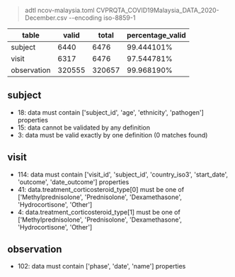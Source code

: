 >adtl ncov-malaysia.toml CVPRQTA_COVID19Malaysia_DATA_2020-December.csv --encoding iso-8859-1

|table          |valid  |total  |percentage_valid|
|---------------|-------|-------|----------------|
|subject        |6440   |6476   |99.444101% |
|visit          |6317   |6476   |97.544781% |
|observation    |320555 |320657 |99.968190% |

## subject

* 18: data must contain ['subject_id', 'age', 'ethnicity', 'pathogen'] properties
* 15: data cannot be validated by any definition
* 3: data must be valid exactly by one definition (0 matches found)

## visit

* 114: data must contain ['visit_id', 'subject_id', 'country_iso3', 'start_date', 'outcome', 'date_outcome'] properties
* 41: data.treatment_corticosteroid_type[0] must be one of ['Methylprednisolone', 'Prednisolone', 'Dexamethasone', 'Hydrocortisone', 'Other']
* 4: data.treatment_corticosteroid_type[1] must be one of ['Methylprednisolone', 'Prednisolone', 'Dexamethasone', 'Hydrocortisone', 'Other']

## observation

* 102: data must contain ['phase', 'date', 'name'] properties

